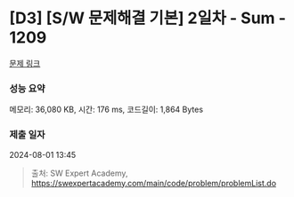# [D3] [S/W 문제해결 기본] 2일차 - Sum - 1209 

[문제 링크](https://swexpertacademy.com/main/code/problem/problemDetail.do?contestProbId=AV13_BWKACUCFAYh) 

### 성능 요약

메모리: 36,080 KB, 시간: 176 ms, 코드길이: 1,864 Bytes

### 제출 일자

2024-08-01 13:45



> 출처: SW Expert Academy, https://swexpertacademy.com/main/code/problem/problemList.do